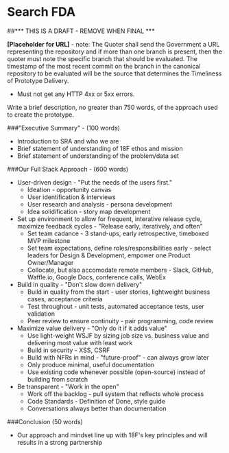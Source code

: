 Search FDA
==========

##*** THIS IS A DRAFT - REMOVE WHEN FINAL ***

**[Placeholder for URL]** - note: The Quoter shall send the Government a URL representing the repository and if more than one branch is present, then the quoter must note the specific branch that should be evaluated. The timestamp of the most recent commit on the branch in the canonical repository to be evaluated will be the source that determines the Timeliness of Prototype Delivery.
* Must not get any HTTP 4xx or 5xx errors.

Write a brief description, no greater than 750 words, of the approach used to create the prototype.

###"Executive Summary" - (100 words)
* Introduction to SRA and who we are
* Brief statement of understanding of 18F ethos and mission
* Brief statement of understanding of the problem/data set

###Our Full Stack Approach - (600 words)
* User-driven design - "Put the needs of the users first."
  * Ideation - opportunity canvas
  * User identification & interviews
  * User research and analysis - persona development
  * Idea solidification - story map development
* Set up environment to allow for frequent, interative release cycle, maximize feedback cycles - "Release early, iteratively, and often"
  * Set team cadance - 3 stand-ups, early retrospective, timeboxed MVP milestone
  * Set team expectations, define roles/responsibilities early - select leaders for Design & Development, empower one Product Owner/Manager
  * Collocate, but also accomodate remote members - Slack, GitHub, Waffle.io, Google Docs, conference calls, WebEx
* Build in quality - "Don't slow down delivery"
  * Build in quality from the start - user stories, lightweight business cases, acceptance criteria
  * Test throughout - unit tests, automated acceptance tests, user validation
  * Peer review to ensure continuity - pair programming, code review
* Maximize value delivery - "Only do it if it adds value"
  * Use light-weight WSJF by sizing job size vs. business value and delivering most value with least work
  * Build in security - XSS, CSRF
  * Build with NFRs in mind - "future-proof" - can always grow later
  * Only produce minimal, useful documentation
  * Use existing code whenever possible (open-source) instead of building from scratch
* Be transparent - "Work in the open"
  * Work off the backlog - pull system that reflects whole process
  * Code Standards - Definition of Done, style guide
  * Conversations always better than documentation

###Conclusion (50 words)
* Our approach and mindset line up with 18F's key principles and will results in a strong partnership
